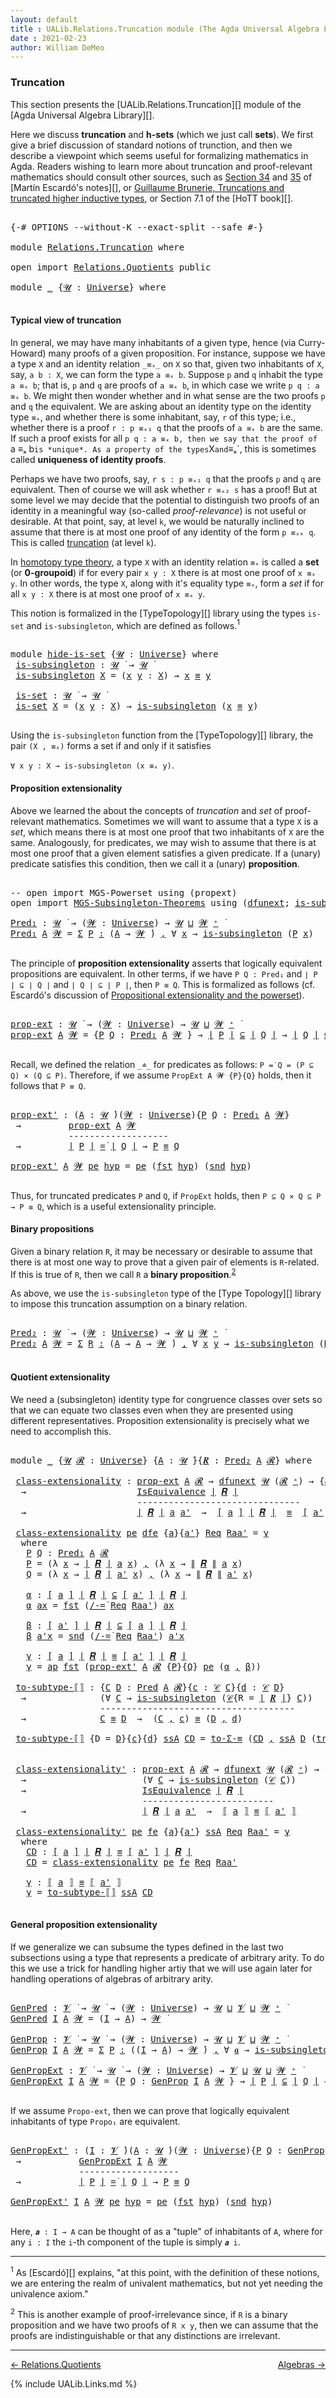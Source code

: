 ```yaml
---
layout: default
title : UALib.Relations.Truncation module (The Agda Universal Algebra Library)
date : 2021-02-23
author: William DeMeo
---
```


### <a id="truncation">Truncation</a>

This section presents the [UALib.Relations.Truncation][] module of the [Agda Universal Algebra Library][].

Here we discuss **truncation** and **h-sets** (which we just call **sets**).  We first give a brief discussion of standard notions of trunction, and then we describe a viewpoint which seems useful for formalizing mathematics in Agda. Readers wishing to learn more about truncation and proof-relevant mathematics should consult other sources, such as [Section 34](https://www.cs.bham.ac.uk/~mhe/HoTT-UF-in-Agda-Lecture-Notes/HoTT-UF-Agda.html#truncation) and [35](https://www.cs.bham.ac.uk/~mhe/HoTT-UF-in-Agda-Lecture-Notes/HoTT-UF-Agda.html#resizing) of [Martín Escardó's notes][], or [Guillaume Brunerie, Truncations and truncated higher inductive types](https://homotopytypetheory.org/2012/09/16/truncations-and-truncated-higher-inductive-types/), or Section 7.1 of the [HoTT book][].

<pre class="Agda">

<a id="1095" class="Symbol">{-#</a> <a id="1099" class="Keyword">OPTIONS</a> <a id="1107" class="Pragma">--without-K</a> <a id="1119" class="Pragma">--exact-split</a> <a id="1133" class="Pragma">--safe</a> <a id="1140" class="Symbol">#-}</a>

<a id="1145" class="Keyword">module</a> <a id="1152" href="Relations.Truncation.html" class="Module">Relations.Truncation</a> <a id="1173" class="Keyword">where</a>

<a id="1180" class="Keyword">open</a> <a id="1185" class="Keyword">import</a> <a id="1192" href="Relations.Quotients.html" class="Module">Relations.Quotients</a> <a id="1212" class="Keyword">public</a>

<a id="1220" class="Keyword">module</a> <a id="1227" href="Relations.Truncation.html#1227" class="Module">_</a> <a id="1229" class="Symbol">{</a><a id="1230" href="Relations.Truncation.html#1230" class="Bound">𝓤</a> <a id="1232" class="Symbol">:</a> <a id="1234" href="Agda.Primitive.html#423" class="Postulate">Universe</a><a id="1242" class="Symbol">}</a> <a id="1244" class="Keyword">where</a>

</pre>

#### <a id="typical-view-of-truncation">Typical view of truncation</a>

In general, we may have many inhabitants of a given type, hence (via Curry-Howard) many proofs of a given proposition. For instance, suppose we have a type `X` and an identity relation `_≡ₓ_` on `X` so that, given two inhabitants of `X`, say, `a b : X`, we can form the type `a ≡ₓ b`. Suppose `p` and `q` inhabit the type `a ≡ₓ b`; that is, `p` and `q` are proofs of `a ≡ₓ b`, in which case we write `p q : a ≡ₓ b`. We might then wonder whether and in what sense are the two proofs `p` and `q` the equivalent. We are asking about an identity type on the identity type `≡ₓ`, and whether there is some inhabitant, say, `r` of this type; i.e., whether there is a proof `r : p ≡ₓ₁ q` that the proofs of `a ≡ₓ b` are the same.  If such a proof exists for all `p q : a ≡ₓ b, then we say that the proof of `a ≡ₓ b` is *unique*. As a property of the types `X` and `≡ₓ`, this is sometimes called **uniqueness of identity proofs**.

Perhaps we have two proofs, say, `r s : p ≡ₓ₁ q` that the proofs `p` and `q` are equivalent. Then of course we will ask whether `r ≡ₓ₂ s` has a proof!  But at some level we may decide that the potential to distinguish two proofs of an identity in a meaningful way (so-called *proof-relevance*) is not useful or desirable.  At that point, say, at level `k`, we would be naturally inclined to assume that there is at most one proof of any identity of the form `p ≡ₓₖ q`.  This is called [truncation](https://www.cs.bham.ac.uk/~mhe/HoTT-UF-in-Agda-Lecture-Notes/HoTT-UF-Agda.html#truncation) (at level `k`).

In [homotopy type theory](https://homotopytypetheory.org), a type `X` with an identity relation `≡ₓ` is called a **set** (or **0-groupoid**) if for every pair `x y : X` there is at most one proof of `x ≡ₓ y`. In other words, the type `X`, along with it's equality type `≡ₓ`, form a *set* if for all `x y : X` there is at most one proof of `x ≡ₓ y`.

This notion is formalized in the [TypeTopology][] library using the types `is-set` and `is-subsingleton`, which are defined as follows.<span class="footnote"><sup>1</sup></span>

<pre class="Agda">

<a id="3407" class="Keyword">module</a> <a id="hide-is-set"></a><a id="3414" href="Relations.Truncation.html#3414" class="Module">hide-is-set</a> <a id="3426" class="Symbol">{</a><a id="3427" href="Relations.Truncation.html#3427" class="Bound">𝓤</a> <a id="3429" class="Symbol">:</a> <a id="3431" href="Agda.Primitive.html#423" class="Postulate">Universe</a><a id="3439" class="Symbol">}</a> <a id="3441" class="Keyword">where</a>
 <a id="hide-is-set.is-subsingleton"></a><a id="3448" href="Relations.Truncation.html#3448" class="Function">is-subsingleton</a> <a id="3464" class="Symbol">:</a> <a id="3466" href="Relations.Truncation.html#3427" class="Bound">𝓤</a> <a id="3468" href="Universes.html#403" class="Function Operator">̇</a> <a id="3470" class="Symbol">→</a> <a id="3472" href="Relations.Truncation.html#3427" class="Bound">𝓤</a> <a id="3474" href="Universes.html#403" class="Function Operator">̇</a>
 <a id="3477" href="Relations.Truncation.html#3448" class="Function">is-subsingleton</a> <a id="3493" href="Relations.Truncation.html#3493" class="Bound">X</a> <a id="3495" class="Symbol">=</a> <a id="3497" class="Symbol">(</a><a id="3498" href="Relations.Truncation.html#3498" class="Bound">x</a> <a id="3500" href="Relations.Truncation.html#3500" class="Bound">y</a> <a id="3502" class="Symbol">:</a> <a id="3504" href="Relations.Truncation.html#3493" class="Bound">X</a><a id="3505" class="Symbol">)</a> <a id="3507" class="Symbol">→</a> <a id="3509" href="Relations.Truncation.html#3498" class="Bound">x</a> <a id="3511" href="Prelude.Inverses.html#620" class="Datatype Operator">≡</a> <a id="3513" href="Relations.Truncation.html#3500" class="Bound">y</a>

 <a id="hide-is-set.is-set"></a><a id="3517" href="Relations.Truncation.html#3517" class="Function">is-set</a> <a id="3524" class="Symbol">:</a> <a id="3526" href="Relations.Truncation.html#3427" class="Bound">𝓤</a> <a id="3528" href="Universes.html#403" class="Function Operator">̇</a> <a id="3530" class="Symbol">→</a> <a id="3532" href="Relations.Truncation.html#3427" class="Bound">𝓤</a> <a id="3534" href="Universes.html#403" class="Function Operator">̇</a>
 <a id="3537" href="Relations.Truncation.html#3517" class="Function">is-set</a> <a id="3544" href="Relations.Truncation.html#3544" class="Bound">X</a> <a id="3546" class="Symbol">=</a> <a id="3548" class="Symbol">(</a><a id="3549" href="Relations.Truncation.html#3549" class="Bound">x</a> <a id="3551" href="Relations.Truncation.html#3551" class="Bound">y</a> <a id="3553" class="Symbol">:</a> <a id="3555" href="Relations.Truncation.html#3544" class="Bound">X</a><a id="3556" class="Symbol">)</a> <a id="3558" class="Symbol">→</a> <a id="3560" href="Relations.Truncation.html#3448" class="Function">is-subsingleton</a> <a id="3576" class="Symbol">(</a><a id="3577" href="Relations.Truncation.html#3549" class="Bound">x</a> <a id="3579" href="Prelude.Inverses.html#620" class="Datatype Operator">≡</a> <a id="3581" href="Relations.Truncation.html#3551" class="Bound">y</a><a id="3582" class="Symbol">)</a>

</pre>

Using the `is-subsingleton` function from the [TypeTopology][] library, the pair `(X , ≡ₓ)` forms a set if and only if it satisfies

`∀ x y : X → is-subsingleton (x ≡ₓ y)`.


#### <a id="proposition-extensionality">Proposition extensionality</a>

Above we learned the about the concepts of *truncation* and *set* of proof-relevant mathematics. Sometimes we will want to assume that a type `X` is a *set*, which means there is at most one proof that two inhabitants of `X` are the same.  Analogously, for predicates, we may wish to assume that there is at most one proof that a given element satisfies a given predicate.  If a (unary) predicate satisfies this condition, then we call it a (unary) **proposition**.

<pre class="Agda">

<a id="4325" class="Comment">-- open import MGS-Powerset using (propext)</a>
<a id="4369" class="Keyword">open</a> <a id="4374" class="Keyword">import</a> <a id="4381" href="MGS-Subsingleton-Theorems.html" class="Module">MGS-Subsingleton-Theorems</a> <a id="4407" class="Keyword">using</a> <a id="4413" class="Symbol">(</a><a id="4414" href="MGS-FunExt-from-Univalence.html#2039" class="Function">dfunext</a><a id="4421" class="Symbol">;</a> <a id="4423" href="MGS-Basic-UF.html#743" class="Function">is-subsingleton</a><a id="4438" class="Symbol">)</a>

<a id="Pred₁"></a><a id="4441" href="Relations.Truncation.html#4441" class="Function">Pred₁</a> <a id="4447" class="Symbol">:</a> <a id="4449" href="Universes.html#260" class="Generalizable">𝓤</a> <a id="4451" href="Universes.html#403" class="Function Operator">̇</a> <a id="4453" class="Symbol">→</a> <a id="4455" class="Symbol">(</a><a id="4456" href="Relations.Truncation.html#4456" class="Bound">𝓦</a> <a id="4458" class="Symbol">:</a> <a id="4460" href="Agda.Primitive.html#423" class="Postulate">Universe</a><a id="4468" class="Symbol">)</a> <a id="4470" class="Symbol">→</a> <a id="4472" href="Universes.html#260" class="Generalizable">𝓤</a> <a id="4474" href="Agda.Primitive.html#636" class="Primitive Operator">⊔</a> <a id="4476" href="Relations.Truncation.html#4456" class="Bound">𝓦</a> <a id="4478" href="Agda.Primitive.html#606" class="Primitive Operator">⁺</a> <a id="4480" href="Universes.html#403" class="Function Operator">̇</a>
<a id="4482" href="Relations.Truncation.html#4441" class="Function">Pred₁</a> <a id="4488" href="Relations.Truncation.html#4488" class="Bound">A</a> <a id="4490" href="Relations.Truncation.html#4490" class="Bound">𝓦</a> <a id="4492" class="Symbol">=</a> <a id="4494" href="MGS-MLTT.html#3074" class="Function">Σ</a> <a id="4496" href="Relations.Truncation.html#4496" class="Bound">P</a> <a id="4498" href="MGS-MLTT.html#3074" class="Function">꞉</a> <a id="4500" class="Symbol">(</a><a id="4501" href="Relations.Truncation.html#4488" class="Bound">A</a> <a id="4503" class="Symbol">→</a> <a id="4505" href="Relations.Truncation.html#4490" class="Bound">𝓦</a> <a id="4507" href="Universes.html#403" class="Function Operator">̇</a><a id="4508" class="Symbol">)</a> <a id="4510" href="MGS-MLTT.html#3074" class="Function">,</a> <a id="4512" class="Symbol">∀</a> <a id="4514" href="Relations.Truncation.html#4514" class="Bound">x</a> <a id="4516" class="Symbol">→</a> <a id="4518" href="MGS-Basic-UF.html#743" class="Function">is-subsingleton</a> <a id="4534" class="Symbol">(</a><a id="4535" href="Relations.Truncation.html#4496" class="Bound">P</a> <a id="4537" href="Relations.Truncation.html#4514" class="Bound">x</a><a id="4538" class="Symbol">)</a>

</pre>

The principle of **proposition extensionality** asserts that logically equivalent propositions are equivalent.  In other terms, if we have `P Q : Pred₁` and `∣ P ∣ ⊆ ∣ Q ∣` and `∣ Q ∣ ⊆ ∣ P ∣`, then `P ≡ Q`.  This is formalized as follows (cf. Escardó's discussion of [Propositional extensionality and the powerset](https://www.cs.bham.ac.uk/~mhe/HoTT-UF-in-Agda-Lecture-Notes/HoTT-UF-Agda.html#250227)).

<pre class="Agda">

<a id="prop-ext"></a><a id="4973" href="Relations.Truncation.html#4973" class="Function">prop-ext</a> <a id="4982" class="Symbol">:</a> <a id="4984" href="Universes.html#260" class="Generalizable">𝓤</a> <a id="4986" href="Universes.html#403" class="Function Operator">̇</a> <a id="4988" class="Symbol">→</a> <a id="4990" class="Symbol">(</a><a id="4991" href="Relations.Truncation.html#4991" class="Bound">𝓦</a> <a id="4993" class="Symbol">:</a> <a id="4995" href="Agda.Primitive.html#423" class="Postulate">Universe</a><a id="5003" class="Symbol">)</a> <a id="5005" class="Symbol">→</a> <a id="5007" href="Universes.html#260" class="Generalizable">𝓤</a> <a id="5009" href="Agda.Primitive.html#636" class="Primitive Operator">⊔</a> <a id="5011" href="Relations.Truncation.html#4991" class="Bound">𝓦</a> <a id="5013" href="Agda.Primitive.html#606" class="Primitive Operator">⁺</a> <a id="5015" href="Universes.html#403" class="Function Operator">̇</a>
<a id="5017" href="Relations.Truncation.html#4973" class="Function">prop-ext</a> <a id="5026" href="Relations.Truncation.html#5026" class="Bound">A</a> <a id="5028" href="Relations.Truncation.html#5028" class="Bound">𝓦</a> <a id="5030" class="Symbol">=</a> <a id="5032" class="Symbol">{</a><a id="5033" href="Relations.Truncation.html#5033" class="Bound">P</a> <a id="5035" href="Relations.Truncation.html#5035" class="Bound">Q</a> <a id="5037" class="Symbol">:</a> <a id="5039" href="Relations.Truncation.html#4441" class="Function">Pred₁</a> <a id="5045" href="Relations.Truncation.html#5026" class="Bound">A</a> <a id="5047" href="Relations.Truncation.html#5028" class="Bound">𝓦</a> <a id="5049" class="Symbol">}</a> <a id="5051" class="Symbol">→</a> <a id="5053" href="Prelude.Preliminaries.html#13569" class="Function Operator">∣</a> <a id="5055" href="Relations.Truncation.html#5033" class="Bound">P</a> <a id="5057" href="Prelude.Preliminaries.html#13569" class="Function Operator">∣</a> <a id="5059" href="Relations.Unary.html#2383" class="Function Operator">⊆</a> <a id="5061" href="Prelude.Preliminaries.html#13569" class="Function Operator">∣</a> <a id="5063" href="Relations.Truncation.html#5035" class="Bound">Q</a> <a id="5065" href="Prelude.Preliminaries.html#13569" class="Function Operator">∣</a> <a id="5067" class="Symbol">→</a> <a id="5069" href="Prelude.Preliminaries.html#13569" class="Function Operator">∣</a> <a id="5071" href="Relations.Truncation.html#5035" class="Bound">Q</a> <a id="5073" href="Prelude.Preliminaries.html#13569" class="Function Operator">∣</a> <a id="5075" href="Relations.Unary.html#2383" class="Function Operator">⊆</a> <a id="5077" href="Prelude.Preliminaries.html#13569" class="Function Operator">∣</a> <a id="5079" href="Relations.Truncation.html#5033" class="Bound">P</a> <a id="5081" href="Prelude.Preliminaries.html#13569" class="Function Operator">∣</a> <a id="5083" class="Symbol">→</a> <a id="5085" href="Relations.Truncation.html#5033" class="Bound">P</a> <a id="5087" href="Prelude.Inverses.html#620" class="Datatype Operator">≡</a> <a id="5089" href="Relations.Truncation.html#5035" class="Bound">Q</a>

</pre>

Recall, we defined the relation `_≐_` for predicates as follows: `P =̇ Q = (P ⊆ Q) × (Q ⊆ P)`.  Therefore, if we assume `PropExt A 𝓦 {P}{Q}` holds, then it follows that `P ≡ Q`.

<pre class="Agda">

<a id="prop-ext&#39;"></a><a id="5297" href="Relations.Truncation.html#5297" class="Function">prop-ext&#39;</a> <a id="5307" class="Symbol">:</a> <a id="5309" class="Symbol">(</a><a id="5310" href="Relations.Truncation.html#5310" class="Bound">A</a> <a id="5312" class="Symbol">:</a> <a id="5314" href="Universes.html#260" class="Generalizable">𝓤</a> <a id="5316" href="Universes.html#403" class="Function Operator">̇</a><a id="5317" class="Symbol">)(</a><a id="5319" href="Relations.Truncation.html#5319" class="Bound">𝓦</a> <a id="5321" class="Symbol">:</a> <a id="5323" href="Agda.Primitive.html#423" class="Postulate">Universe</a><a id="5331" class="Symbol">){</a><a id="5333" href="Relations.Truncation.html#5333" class="Bound">P</a> <a id="5335" href="Relations.Truncation.html#5335" class="Bound">Q</a> <a id="5337" class="Symbol">:</a> <a id="5339" href="Relations.Truncation.html#4441" class="Function">Pred₁</a> <a id="5345" href="Relations.Truncation.html#5310" class="Bound">A</a> <a id="5347" href="Relations.Truncation.html#5319" class="Bound">𝓦</a><a id="5348" class="Symbol">}</a>
 <a id="5351" class="Symbol">→</a>         <a id="5361" href="Relations.Truncation.html#4973" class="Function">prop-ext</a> <a id="5370" href="Relations.Truncation.html#5310" class="Bound">A</a> <a id="5372" href="Relations.Truncation.html#5319" class="Bound">𝓦</a>
           <a id="5385" class="Comment">-------------------</a>
 <a id="5406" class="Symbol">→</a>         <a id="5416" href="Prelude.Preliminaries.html#13569" class="Function Operator">∣</a> <a id="5418" href="Relations.Truncation.html#5333" class="Bound">P</a> <a id="5420" href="Prelude.Preliminaries.html#13569" class="Function Operator">∣</a> <a id="5422" href="Relations.Unary.html#3067" class="Function Operator">=̇</a> <a id="5425" href="Prelude.Preliminaries.html#13569" class="Function Operator">∣</a> <a id="5427" href="Relations.Truncation.html#5335" class="Bound">Q</a> <a id="5429" href="Prelude.Preliminaries.html#13569" class="Function Operator">∣</a> <a id="5431" class="Symbol">→</a> <a id="5433" href="Relations.Truncation.html#5333" class="Bound">P</a> <a id="5435" href="Prelude.Inverses.html#620" class="Datatype Operator">≡</a> <a id="5437" href="Relations.Truncation.html#5335" class="Bound">Q</a>

<a id="5440" href="Relations.Truncation.html#5297" class="Function">prop-ext&#39;</a> <a id="5450" href="Relations.Truncation.html#5450" class="Bound">A</a> <a id="5452" href="Relations.Truncation.html#5452" class="Bound">𝓦</a> <a id="5454" href="Relations.Truncation.html#5454" class="Bound">pe</a> <a id="5457" href="Relations.Truncation.html#5457" class="Bound">hyp</a> <a id="5461" class="Symbol">=</a> <a id="5463" href="Relations.Truncation.html#5454" class="Bound">pe</a> <a id="5466" class="Symbol">(</a><a id="5467" href="Prelude.Preliminaries.html#13573" class="Function">fst</a> <a id="5471" href="Relations.Truncation.html#5457" class="Bound">hyp</a><a id="5474" class="Symbol">)</a> <a id="5476" class="Symbol">(</a><a id="5477" href="Prelude.Preliminaries.html#13651" class="Function">snd</a> <a id="5481" href="Relations.Truncation.html#5457" class="Bound">hyp</a><a id="5484" class="Symbol">)</a> 

</pre>

Thus, for truncated predicates `P` and `Q`, if `PropExt` holds, then `P ⊆ Q × Q ⊆ P → P ≡ Q`, which is a useful extensionality principle.


#### <a id="binary-propositions">Binary propositions</a>

Given a binary relation `R`, it may be necessary or desirable to assume that there is at most one way to prove that a given pair of elements is `R`-related.  If this is true of `R`, then we call `R` a **binary proposition**.<sup>[2](Relations.Truncation.html#fn1)</sup>

As above, we use the `is-subsingleton` type of the [Type Topology][] library to impose this truncation assumption on a binary relation.

<pre class="Agda">

<a id="Pred₂"></a><a id="6120" href="Relations.Truncation.html#6120" class="Function">Pred₂</a> <a id="6126" class="Symbol">:</a> <a id="6128" href="Universes.html#260" class="Generalizable">𝓤</a> <a id="6130" href="Universes.html#403" class="Function Operator">̇</a> <a id="6132" class="Symbol">→</a> <a id="6134" class="Symbol">(</a><a id="6135" href="Relations.Truncation.html#6135" class="Bound">𝓦</a> <a id="6137" class="Symbol">:</a> <a id="6139" href="Agda.Primitive.html#423" class="Postulate">Universe</a><a id="6147" class="Symbol">)</a> <a id="6149" class="Symbol">→</a> <a id="6151" href="Universes.html#260" class="Generalizable">𝓤</a> <a id="6153" href="Agda.Primitive.html#636" class="Primitive Operator">⊔</a> <a id="6155" href="Relations.Truncation.html#6135" class="Bound">𝓦</a> <a id="6157" href="Agda.Primitive.html#606" class="Primitive Operator">⁺</a> <a id="6159" href="Universes.html#403" class="Function Operator">̇</a>
<a id="6161" href="Relations.Truncation.html#6120" class="Function">Pred₂</a> <a id="6167" href="Relations.Truncation.html#6167" class="Bound">A</a> <a id="6169" href="Relations.Truncation.html#6169" class="Bound">𝓦</a> <a id="6171" class="Symbol">=</a> <a id="6173" href="MGS-MLTT.html#3074" class="Function">Σ</a> <a id="6175" href="Relations.Truncation.html#6175" class="Bound">R</a> <a id="6177" href="MGS-MLTT.html#3074" class="Function">꞉</a> <a id="6179" class="Symbol">(</a><a id="6180" href="Relations.Truncation.html#6167" class="Bound">A</a> <a id="6182" class="Symbol">→</a> <a id="6184" href="Relations.Truncation.html#6167" class="Bound">A</a> <a id="6186" class="Symbol">→</a> <a id="6188" href="Relations.Truncation.html#6169" class="Bound">𝓦</a> <a id="6190" href="Universes.html#403" class="Function Operator">̇</a><a id="6191" class="Symbol">)</a> <a id="6193" href="MGS-MLTT.html#3074" class="Function">,</a> <a id="6195" class="Symbol">∀</a> <a id="6197" href="Relations.Truncation.html#6197" class="Bound">x</a> <a id="6199" href="Relations.Truncation.html#6199" class="Bound">y</a> <a id="6201" class="Symbol">→</a> <a id="6203" href="MGS-Basic-UF.html#743" class="Function">is-subsingleton</a> <a id="6219" class="Symbol">(</a><a id="6220" href="Relations.Truncation.html#6175" class="Bound">R</a> <a id="6222" href="Relations.Truncation.html#6197" class="Bound">x</a> <a id="6224" href="Relations.Truncation.html#6199" class="Bound">y</a><a id="6225" class="Symbol">)</a>

</pre>






#### <a id="quotient-extensionality">Quotient extensionality</a>

We need a (subsingleton) identity type for congruence classes over sets so that we can equate two classes even when they are presented using different representatives.  Proposition extensionality is precisely what we need to accomplish this.

<pre class="Agda">

<a id="6568" class="Keyword">module</a> <a id="6575" href="Relations.Truncation.html#6575" class="Module">_</a> <a id="6577" class="Symbol">{</a><a id="6578" href="Relations.Truncation.html#6578" class="Bound">𝓤</a> <a id="6580" href="Relations.Truncation.html#6580" class="Bound">𝓡</a> <a id="6582" class="Symbol">:</a> <a id="6584" href="Agda.Primitive.html#423" class="Postulate">Universe</a><a id="6592" class="Symbol">}</a> <a id="6594" class="Symbol">{</a><a id="6595" href="Relations.Truncation.html#6595" class="Bound">A</a> <a id="6597" class="Symbol">:</a> <a id="6599" href="Relations.Truncation.html#6578" class="Bound">𝓤</a> <a id="6601" href="Universes.html#403" class="Function Operator">̇</a><a id="6602" class="Symbol">}{</a><a id="6604" href="Relations.Truncation.html#6604" class="Bound">𝑹</a> <a id="6606" class="Symbol">:</a> <a id="6608" href="Relations.Truncation.html#6120" class="Function">Pred₂</a> <a id="6614" href="Relations.Truncation.html#6595" class="Bound">A</a> <a id="6616" href="Relations.Truncation.html#6580" class="Bound">𝓡</a><a id="6617" class="Symbol">}</a> <a id="6619" class="Keyword">where</a>

 <a id="6627" href="Relations.Truncation.html#6627" class="Function">class-extensionality</a> <a id="6648" class="Symbol">:</a> <a id="6650" href="Relations.Truncation.html#4973" class="Function">prop-ext</a> <a id="6659" href="Relations.Truncation.html#6595" class="Bound">A</a> <a id="6661" href="Relations.Truncation.html#6580" class="Bound">𝓡</a> <a id="6663" class="Symbol">→</a> <a id="6665" href="MGS-FunExt-from-Univalence.html#2039" class="Function">dfunext</a> <a id="6673" href="Relations.Truncation.html#6578" class="Bound">𝓤</a> <a id="6675" class="Symbol">(</a><a id="6676" href="Relations.Truncation.html#6580" class="Bound">𝓡</a> <a id="6678" href="Agda.Primitive.html#606" class="Primitive Operator">⁺</a><a id="6679" class="Symbol">)</a> <a id="6681" class="Symbol">→</a> <a id="6683" class="Symbol">{</a><a id="6684" href="Relations.Truncation.html#6684" class="Bound">a</a> <a id="6686" href="Relations.Truncation.html#6686" class="Bound">a&#39;</a> <a id="6689" class="Symbol">:</a> <a id="6691" href="Relations.Truncation.html#6595" class="Bound">A</a><a id="6692" class="Symbol">}</a>
  <a id="6696" class="Symbol">→</a>                     <a id="6718" href="Relations.Quotients.html#1978" class="Record">IsEquivalence</a> <a id="6732" href="Prelude.Preliminaries.html#13569" class="Function Operator">∣</a> <a id="6734" href="Relations.Truncation.html#6604" class="Bound">𝑹</a> <a id="6736" href="Prelude.Preliminaries.html#13569" class="Function Operator">∣</a>
                        <a id="6762" class="Comment">-------------------------------</a>
  <a id="6796" class="Symbol">→</a>                     <a id="6818" href="Prelude.Preliminaries.html#13569" class="Function Operator">∣</a> <a id="6820" href="Relations.Truncation.html#6604" class="Bound">𝑹</a> <a id="6822" href="Prelude.Preliminaries.html#13569" class="Function Operator">∣</a> <a id="6824" href="Relations.Truncation.html#6684" class="Bound">a</a> <a id="6826" href="Relations.Truncation.html#6686" class="Bound">a&#39;</a>  <a id="6830" class="Symbol">→</a>  <a id="6833" href="Relations.Quotients.html#3026" class="Function Operator">[</a> <a id="6835" href="Relations.Truncation.html#6684" class="Bound">a</a> <a id="6837" href="Relations.Quotients.html#3026" class="Function Operator">]</a> <a id="6839" href="Prelude.Preliminaries.html#13569" class="Function Operator">∣</a> <a id="6841" href="Relations.Truncation.html#6604" class="Bound">𝑹</a> <a id="6843" href="Prelude.Preliminaries.html#13569" class="Function Operator">∣</a>  <a id="6846" href="Prelude.Inverses.html#620" class="Datatype Operator">≡</a>  <a id="6849" href="Relations.Quotients.html#3026" class="Function Operator">[</a> <a id="6851" href="Relations.Truncation.html#6686" class="Bound">a&#39;</a> <a id="6854" href="Relations.Quotients.html#3026" class="Function Operator">]</a> <a id="6856" href="Prelude.Preliminaries.html#13569" class="Function Operator">∣</a> <a id="6858" href="Relations.Truncation.html#6604" class="Bound">𝑹</a> <a id="6860" href="Prelude.Preliminaries.html#13569" class="Function Operator">∣</a>

 <a id="6864" href="Relations.Truncation.html#6627" class="Function">class-extensionality</a> <a id="6885" href="Relations.Truncation.html#6885" class="Bound">pe</a> <a id="6888" href="Relations.Truncation.html#6888" class="Bound">dfe</a> <a id="6892" class="Symbol">{</a><a id="6893" href="Relations.Truncation.html#6893" class="Bound">a</a><a id="6894" class="Symbol">}{</a><a id="6896" href="Relations.Truncation.html#6896" class="Bound">a&#39;</a><a id="6898" class="Symbol">}</a> <a id="6900" href="Relations.Truncation.html#6900" class="Bound">Req</a> <a id="6904" href="Relations.Truncation.html#6904" class="Bound">Raa&#39;</a> <a id="6909" class="Symbol">=</a> <a id="6911" href="Relations.Truncation.html#7174" class="Function">γ</a>
  <a id="6915" class="Keyword">where</a>
   <a id="6924" href="Relations.Truncation.html#6924" class="Function">P</a> <a id="6926" href="Relations.Truncation.html#6926" class="Function">Q</a> <a id="6928" class="Symbol">:</a> <a id="6930" href="Relations.Truncation.html#4441" class="Function">Pred₁</a> <a id="6936" href="Relations.Truncation.html#6595" class="Bound">A</a> <a id="6938" href="Relations.Truncation.html#6580" class="Bound">𝓡</a>
   <a id="6943" href="Relations.Truncation.html#6924" class="Function">P</a> <a id="6945" class="Symbol">=</a> <a id="6947" class="Symbol">(λ</a> <a id="6950" href="Relations.Truncation.html#6950" class="Bound">x</a> <a id="6952" class="Symbol">→</a> <a id="6954" href="Prelude.Preliminaries.html#13569" class="Function Operator">∣</a> <a id="6956" href="Relations.Truncation.html#6604" class="Bound">𝑹</a> <a id="6958" href="Prelude.Preliminaries.html#13569" class="Function Operator">∣</a> <a id="6960" href="Relations.Truncation.html#6893" class="Bound">a</a> <a id="6962" href="Relations.Truncation.html#6950" class="Bound">x</a><a id="6963" class="Symbol">)</a> <a id="6965" href="Prelude.Equality.html#463" class="InductiveConstructor Operator">,</a> <a id="6967" class="Symbol">(λ</a> <a id="6970" href="Relations.Truncation.html#6970" class="Bound">x</a> <a id="6972" class="Symbol">→</a> <a id="6974" href="Prelude.Preliminaries.html#13647" class="Function Operator">∥</a> <a id="6976" href="Relations.Truncation.html#6604" class="Bound">𝑹</a> <a id="6978" href="Prelude.Preliminaries.html#13647" class="Function Operator">∥</a> <a id="6980" href="Relations.Truncation.html#6893" class="Bound">a</a> <a id="6982" href="Relations.Truncation.html#6970" class="Bound">x</a><a id="6983" class="Symbol">)</a>
   <a id="6988" href="Relations.Truncation.html#6926" class="Function">Q</a> <a id="6990" class="Symbol">=</a> <a id="6992" class="Symbol">(λ</a> <a id="6995" href="Relations.Truncation.html#6995" class="Bound">x</a> <a id="6997" class="Symbol">→</a> <a id="6999" href="Prelude.Preliminaries.html#13569" class="Function Operator">∣</a> <a id="7001" href="Relations.Truncation.html#6604" class="Bound">𝑹</a> <a id="7003" href="Prelude.Preliminaries.html#13569" class="Function Operator">∣</a> <a id="7005" href="Relations.Truncation.html#6896" class="Bound">a&#39;</a> <a id="7008" href="Relations.Truncation.html#6995" class="Bound">x</a><a id="7009" class="Symbol">)</a> <a id="7011" href="Prelude.Equality.html#463" class="InductiveConstructor Operator">,</a> <a id="7013" class="Symbol">(λ</a> <a id="7016" href="Relations.Truncation.html#7016" class="Bound">x</a> <a id="7018" class="Symbol">→</a> <a id="7020" href="Prelude.Preliminaries.html#13647" class="Function Operator">∥</a> <a id="7022" href="Relations.Truncation.html#6604" class="Bound">𝑹</a> <a id="7024" href="Prelude.Preliminaries.html#13647" class="Function Operator">∥</a> <a id="7026" href="Relations.Truncation.html#6896" class="Bound">a&#39;</a> <a id="7029" href="Relations.Truncation.html#7016" class="Bound">x</a><a id="7030" class="Symbol">)</a>

   <a id="7036" href="Relations.Truncation.html#7036" class="Function">α</a> <a id="7038" class="Symbol">:</a> <a id="7040" href="Relations.Quotients.html#3026" class="Function Operator">[</a> <a id="7042" href="Relations.Truncation.html#6893" class="Bound">a</a> <a id="7044" href="Relations.Quotients.html#3026" class="Function Operator">]</a> <a id="7046" href="Prelude.Preliminaries.html#13569" class="Function Operator">∣</a> <a id="7048" href="Relations.Truncation.html#6604" class="Bound">𝑹</a> <a id="7050" href="Prelude.Preliminaries.html#13569" class="Function Operator">∣</a> <a id="7052" href="Relations.Unary.html#2383" class="Function Operator">⊆</a> <a id="7054" href="Relations.Quotients.html#3026" class="Function Operator">[</a> <a id="7056" href="Relations.Truncation.html#6896" class="Bound">a&#39;</a> <a id="7059" href="Relations.Quotients.html#3026" class="Function Operator">]</a> <a id="7061" href="Prelude.Preliminaries.html#13569" class="Function Operator">∣</a> <a id="7063" href="Relations.Truncation.html#6604" class="Bound">𝑹</a> <a id="7065" href="Prelude.Preliminaries.html#13569" class="Function Operator">∣</a>
   <a id="7070" href="Relations.Truncation.html#7036" class="Function">α</a> <a id="7072" href="Relations.Truncation.html#7072" class="Bound">ax</a> <a id="7075" class="Symbol">=</a> <a id="7077" href="Prelude.Preliminaries.html#13573" class="Function">fst</a> <a id="7081" class="Symbol">(</a><a id="7082" href="Relations.Quotients.html#4850" class="Function">/-=̇</a> <a id="7087" href="Relations.Truncation.html#6900" class="Bound">Req</a> <a id="7091" href="Relations.Truncation.html#6904" class="Bound">Raa&#39;</a><a id="7095" class="Symbol">)</a> <a id="7097" href="Relations.Truncation.html#7072" class="Bound">ax</a>

   <a id="7104" href="Relations.Truncation.html#7104" class="Function">β</a> <a id="7106" class="Symbol">:</a> <a id="7108" href="Relations.Quotients.html#3026" class="Function Operator">[</a> <a id="7110" href="Relations.Truncation.html#6896" class="Bound">a&#39;</a> <a id="7113" href="Relations.Quotients.html#3026" class="Function Operator">]</a> <a id="7115" href="Prelude.Preliminaries.html#13569" class="Function Operator">∣</a> <a id="7117" href="Relations.Truncation.html#6604" class="Bound">𝑹</a> <a id="7119" href="Prelude.Preliminaries.html#13569" class="Function Operator">∣</a> <a id="7121" href="Relations.Unary.html#2383" class="Function Operator">⊆</a> <a id="7123" href="Relations.Quotients.html#3026" class="Function Operator">[</a> <a id="7125" href="Relations.Truncation.html#6893" class="Bound">a</a> <a id="7127" href="Relations.Quotients.html#3026" class="Function Operator">]</a> <a id="7129" href="Prelude.Preliminaries.html#13569" class="Function Operator">∣</a> <a id="7131" href="Relations.Truncation.html#6604" class="Bound">𝑹</a> <a id="7133" href="Prelude.Preliminaries.html#13569" class="Function Operator">∣</a>
   <a id="7138" href="Relations.Truncation.html#7104" class="Function">β</a> <a id="7140" href="Relations.Truncation.html#7140" class="Bound">a&#39;x</a> <a id="7144" class="Symbol">=</a> <a id="7146" href="Prelude.Preliminaries.html#13651" class="Function">snd</a> <a id="7150" class="Symbol">(</a><a id="7151" href="Relations.Quotients.html#4850" class="Function">/-=̇</a> <a id="7156" href="Relations.Truncation.html#6900" class="Bound">Req</a> <a id="7160" href="Relations.Truncation.html#6904" class="Bound">Raa&#39;</a><a id="7164" class="Symbol">)</a> <a id="7166" href="Relations.Truncation.html#7140" class="Bound">a&#39;x</a>

   <a id="7174" href="Relations.Truncation.html#7174" class="Function">γ</a> <a id="7176" class="Symbol">:</a> <a id="7178" href="Relations.Quotients.html#3026" class="Function Operator">[</a> <a id="7180" href="Relations.Truncation.html#6893" class="Bound">a</a> <a id="7182" href="Relations.Quotients.html#3026" class="Function Operator">]</a> <a id="7184" href="Prelude.Preliminaries.html#13569" class="Function Operator">∣</a> <a id="7186" href="Relations.Truncation.html#6604" class="Bound">𝑹</a> <a id="7188" href="Prelude.Preliminaries.html#13569" class="Function Operator">∣</a> <a id="7190" href="Prelude.Inverses.html#620" class="Datatype Operator">≡</a> <a id="7192" href="Relations.Quotients.html#3026" class="Function Operator">[</a> <a id="7194" href="Relations.Truncation.html#6896" class="Bound">a&#39;</a> <a id="7197" href="Relations.Quotients.html#3026" class="Function Operator">]</a> <a id="7199" href="Prelude.Preliminaries.html#13569" class="Function Operator">∣</a> <a id="7201" href="Relations.Truncation.html#6604" class="Bound">𝑹</a> <a id="7203" href="Prelude.Preliminaries.html#13569" class="Function Operator">∣</a>
   <a id="7208" href="Relations.Truncation.html#7174" class="Function">γ</a> <a id="7210" class="Symbol">=</a> <a id="7212" href="MGS-MLTT.html#6613" class="Function">ap</a> <a id="7215" href="Prelude.Preliminaries.html#13573" class="Function">fst</a> <a id="7219" class="Symbol">(</a><a id="7220" href="Relations.Truncation.html#5297" class="Function">prop-ext&#39;</a> <a id="7230" href="Relations.Truncation.html#6595" class="Bound">A</a> <a id="7232" href="Relations.Truncation.html#6580" class="Bound">𝓡</a> <a id="7234" class="Symbol">{</a><a id="7235" href="Relations.Truncation.html#6924" class="Function">P</a><a id="7236" class="Symbol">}{</a><a id="7238" href="Relations.Truncation.html#6926" class="Function">Q</a><a id="7239" class="Symbol">}</a> <a id="7241" href="Relations.Truncation.html#6885" class="Bound">pe</a> <a id="7244" class="Symbol">(</a><a id="7245" href="Relations.Truncation.html#7036" class="Function">α</a> <a id="7247" href="Prelude.Equality.html#463" class="InductiveConstructor Operator">,</a> <a id="7249" href="Relations.Truncation.html#7104" class="Function">β</a><a id="7250" class="Symbol">))</a>

 <a id="7255" href="Relations.Truncation.html#7255" class="Function">to-subtype-⟦⟧</a> <a id="7269" class="Symbol">:</a> <a id="7271" class="Symbol">{</a><a id="7272" href="Relations.Truncation.html#7272" class="Bound">C</a> <a id="7274" href="Relations.Truncation.html#7274" class="Bound">D</a> <a id="7276" class="Symbol">:</a> <a id="7278" href="Relations.Unary.html#1062" class="Function">Pred</a> <a id="7283" href="Relations.Truncation.html#6595" class="Bound">A</a> <a id="7285" href="Relations.Truncation.html#6580" class="Bound">𝓡</a><a id="7286" class="Symbol">}{</a><a id="7288" href="Relations.Truncation.html#7288" class="Bound">c</a> <a id="7290" class="Symbol">:</a> <a id="7292" href="Relations.Quotients.html#3255" class="Function">𝒞</a> <a id="7294" href="Relations.Truncation.html#7272" class="Bound">C</a><a id="7295" class="Symbol">}{</a><a id="7297" href="Relations.Truncation.html#7297" class="Bound">d</a> <a id="7299" class="Symbol">:</a> <a id="7301" href="Relations.Quotients.html#3255" class="Function">𝒞</a> <a id="7303" href="Relations.Truncation.html#7274" class="Bound">D</a><a id="7304" class="Symbol">}</a> 
  <a id="7309" class="Symbol">→</a>              <a id="7324" class="Symbol">(∀</a> <a id="7327" href="Relations.Truncation.html#7327" class="Bound">C</a> <a id="7329" class="Symbol">→</a> <a id="7331" href="MGS-Basic-UF.html#743" class="Function">is-subsingleton</a> <a id="7347" class="Symbol">(</a><a id="7348" href="Relations.Quotients.html#3255" class="Function">𝒞</a><a id="7349" class="Symbol">{</a><a id="7350" class="Argument">R</a> <a id="7352" class="Symbol">=</a> <a id="7354" href="Prelude.Preliminaries.html#13569" class="Function Operator">∣</a> <a id="7356" href="Relations.Truncation.html#6604" class="Bound">𝑹</a> <a id="7358" href="Prelude.Preliminaries.html#13569" class="Function Operator">∣</a><a id="7359" class="Symbol">}</a> <a id="7361" href="Relations.Truncation.html#7327" class="Bound">C</a><a id="7362" class="Symbol">))</a>
                 <a id="7382" class="Comment">-------------------------------------</a>
  <a id="7422" class="Symbol">→</a>              <a id="7437" href="Relations.Truncation.html#7272" class="Bound">C</a> <a id="7439" href="Prelude.Inverses.html#620" class="Datatype Operator">≡</a> <a id="7441" href="Relations.Truncation.html#7274" class="Bound">D</a>  <a id="7444" class="Symbol">→</a>  <a id="7447" class="Symbol">(</a><a id="7448" href="Relations.Truncation.html#7272" class="Bound">C</a> <a id="7450" href="Prelude.Equality.html#463" class="InductiveConstructor Operator">,</a> <a id="7452" href="Relations.Truncation.html#7288" class="Bound">c</a><a id="7453" class="Symbol">)</a> <a id="7455" href="Prelude.Inverses.html#620" class="Datatype Operator">≡</a> <a id="7457" class="Symbol">(</a><a id="7458" href="Relations.Truncation.html#7274" class="Bound">D</a> <a id="7460" href="Prelude.Equality.html#463" class="InductiveConstructor Operator">,</a> <a id="7462" href="Relations.Truncation.html#7297" class="Bound">d</a><a id="7463" class="Symbol">)</a>

 <a id="7467" href="Relations.Truncation.html#7255" class="Function">to-subtype-⟦⟧</a> <a id="7481" class="Symbol">{</a><a id="7482" class="Argument">D</a> <a id="7484" class="Symbol">=</a> <a id="7486" href="Relations.Truncation.html#7486" class="Bound">D</a><a id="7487" class="Symbol">}{</a><a id="7489" href="Relations.Truncation.html#7489" class="Bound">c</a><a id="7490" class="Symbol">}{</a><a id="7492" href="Relations.Truncation.html#7492" class="Bound">d</a><a id="7493" class="Symbol">}</a> <a id="7495" href="Relations.Truncation.html#7495" class="Bound">ssA</a> <a id="7499" href="Relations.Truncation.html#7499" class="Bound">CD</a> <a id="7502" class="Symbol">=</a> <a id="7504" href="MGS-Basic-UF.html#7284" class="Function">to-Σ-≡</a> <a id="7511" class="Symbol">(</a><a id="7512" href="Relations.Truncation.html#7499" class="Bound">CD</a> <a id="7515" href="Prelude.Equality.html#463" class="InductiveConstructor Operator">,</a> <a id="7517" href="Relations.Truncation.html#7495" class="Bound">ssA</a> <a id="7521" href="Relations.Truncation.html#7486" class="Bound">D</a> <a id="7523" class="Symbol">(</a><a id="7524" href="MGS-MLTT.html#4946" class="Function">transport</a> <a id="7534" href="Relations.Quotients.html#3255" class="Function">𝒞</a> <a id="7536" href="Relations.Truncation.html#7499" class="Bound">CD</a> <a id="7539" href="Relations.Truncation.html#7489" class="Bound">c</a><a id="7540" class="Symbol">)</a> <a id="7542" href="Relations.Truncation.html#7492" class="Bound">d</a><a id="7543" class="Symbol">)</a>


 <a id="7548" href="Relations.Truncation.html#7548" class="Function">class-extensionality&#39;</a> <a id="7570" class="Symbol">:</a> <a id="7572" href="Relations.Truncation.html#4973" class="Function">prop-ext</a> <a id="7581" href="Relations.Truncation.html#6595" class="Bound">A</a> <a id="7583" href="Relations.Truncation.html#6580" class="Bound">𝓡</a> <a id="7585" class="Symbol">→</a> <a id="7587" href="MGS-FunExt-from-Univalence.html#2039" class="Function">dfunext</a> <a id="7595" href="Relations.Truncation.html#6578" class="Bound">𝓤</a> <a id="7597" class="Symbol">(</a><a id="7598" href="Relations.Truncation.html#6580" class="Bound">𝓡</a> <a id="7600" href="Agda.Primitive.html#606" class="Primitive Operator">⁺</a><a id="7601" class="Symbol">)</a> <a id="7603" class="Symbol">→</a> <a id="7605" class="Symbol">{</a><a id="7606" href="Relations.Truncation.html#7606" class="Bound">a</a> <a id="7608" href="Relations.Truncation.html#7608" class="Bound">a&#39;</a> <a id="7611" class="Symbol">:</a> <a id="7613" href="Relations.Truncation.html#6595" class="Bound">A</a><a id="7614" class="Symbol">}</a>
  <a id="7618" class="Symbol">→</a>                      <a id="7641" class="Symbol">(∀</a> <a id="7644" href="Relations.Truncation.html#7644" class="Bound">C</a> <a id="7646" class="Symbol">→</a> <a id="7648" href="MGS-Basic-UF.html#743" class="Function">is-subsingleton</a> <a id="7664" class="Symbol">(</a><a id="7665" href="Relations.Quotients.html#3255" class="Function">𝒞</a> <a id="7667" href="Relations.Truncation.html#7644" class="Bound">C</a><a id="7668" class="Symbol">))</a>
  <a id="7673" class="Symbol">→</a>                      <a id="7696" href="Relations.Quotients.html#1978" class="Record">IsEquivalence</a> <a id="7710" href="Prelude.Preliminaries.html#13569" class="Function Operator">∣</a> <a id="7712" href="Relations.Truncation.html#6604" class="Bound">𝑹</a> <a id="7714" href="Prelude.Preliminaries.html#13569" class="Function Operator">∣</a>
                         <a id="7741" class="Comment">-------------------------</a>
  <a id="7769" class="Symbol">→</a>                      <a id="7792" href="Prelude.Preliminaries.html#13569" class="Function Operator">∣</a> <a id="7794" href="Relations.Truncation.html#6604" class="Bound">𝑹</a> <a id="7796" href="Prelude.Preliminaries.html#13569" class="Function Operator">∣</a> <a id="7798" href="Relations.Truncation.html#7606" class="Bound">a</a> <a id="7800" href="Relations.Truncation.html#7608" class="Bound">a&#39;</a>  <a id="7804" class="Symbol">→</a>  <a id="7807" href="Relations.Quotients.html#3927" class="Function Operator">⟦</a> <a id="7809" href="Relations.Truncation.html#7606" class="Bound">a</a> <a id="7811" href="Relations.Quotients.html#3927" class="Function Operator">⟧</a> <a id="7813" href="Prelude.Inverses.html#620" class="Datatype Operator">≡</a> <a id="7815" href="Relations.Quotients.html#3927" class="Function Operator">⟦</a> <a id="7817" href="Relations.Truncation.html#7608" class="Bound">a&#39;</a> <a id="7820" href="Relations.Quotients.html#3927" class="Function Operator">⟧</a>

 <a id="7824" href="Relations.Truncation.html#7548" class="Function">class-extensionality&#39;</a> <a id="7846" href="Relations.Truncation.html#7846" class="Bound">pe</a> <a id="7849" href="Relations.Truncation.html#7849" class="Bound">fe</a> <a id="7852" class="Symbol">{</a><a id="7853" href="Relations.Truncation.html#7853" class="Bound">a</a><a id="7854" class="Symbol">}{</a><a id="7856" href="Relations.Truncation.html#7856" class="Bound">a&#39;</a><a id="7858" class="Symbol">}</a> <a id="7860" href="Relations.Truncation.html#7860" class="Bound">ssA</a> <a id="7864" href="Relations.Truncation.html#7864" class="Bound">Req</a> <a id="7868" href="Relations.Truncation.html#7868" class="Bound">Raa&#39;</a> <a id="7873" class="Symbol">=</a> <a id="7875" href="Relations.Truncation.html#7968" class="Function">γ</a>
  <a id="7879" class="Keyword">where</a>
   <a id="7888" href="Relations.Truncation.html#7888" class="Function">CD</a> <a id="7891" class="Symbol">:</a> <a id="7893" href="Relations.Quotients.html#3026" class="Function Operator">[</a> <a id="7895" href="Relations.Truncation.html#7853" class="Bound">a</a> <a id="7897" href="Relations.Quotients.html#3026" class="Function Operator">]</a> <a id="7899" href="Prelude.Preliminaries.html#13569" class="Function Operator">∣</a> <a id="7901" href="Relations.Truncation.html#6604" class="Bound">𝑹</a> <a id="7903" href="Prelude.Preliminaries.html#13569" class="Function Operator">∣</a> <a id="7905" href="Prelude.Inverses.html#620" class="Datatype Operator">≡</a> <a id="7907" href="Relations.Quotients.html#3026" class="Function Operator">[</a> <a id="7909" href="Relations.Truncation.html#7856" class="Bound">a&#39;</a> <a id="7912" href="Relations.Quotients.html#3026" class="Function Operator">]</a> <a id="7914" href="Prelude.Preliminaries.html#13569" class="Function Operator">∣</a> <a id="7916" href="Relations.Truncation.html#6604" class="Bound">𝑹</a> <a id="7918" href="Prelude.Preliminaries.html#13569" class="Function Operator">∣</a>
   <a id="7923" href="Relations.Truncation.html#7888" class="Function">CD</a> <a id="7926" class="Symbol">=</a> <a id="7928" href="Relations.Truncation.html#6627" class="Function">class-extensionality</a> <a id="7949" href="Relations.Truncation.html#7846" class="Bound">pe</a> <a id="7952" href="Relations.Truncation.html#7849" class="Bound">fe</a> <a id="7955" href="Relations.Truncation.html#7864" class="Bound">Req</a> <a id="7959" href="Relations.Truncation.html#7868" class="Bound">Raa&#39;</a>

   <a id="7968" href="Relations.Truncation.html#7968" class="Function">γ</a> <a id="7970" class="Symbol">:</a> <a id="7972" href="Relations.Quotients.html#3927" class="Function Operator">⟦</a> <a id="7974" href="Relations.Truncation.html#7853" class="Bound">a</a> <a id="7976" href="Relations.Quotients.html#3927" class="Function Operator">⟧</a> <a id="7978" href="Prelude.Inverses.html#620" class="Datatype Operator">≡</a> <a id="7980" href="Relations.Quotients.html#3927" class="Function Operator">⟦</a> <a id="7982" href="Relations.Truncation.html#7856" class="Bound">a&#39;</a> <a id="7985" href="Relations.Quotients.html#3927" class="Function Operator">⟧</a>
   <a id="7990" href="Relations.Truncation.html#7968" class="Function">γ</a> <a id="7992" class="Symbol">=</a> <a id="7994" href="Relations.Truncation.html#7255" class="Function">to-subtype-⟦⟧</a> <a id="8008" href="Relations.Truncation.html#7860" class="Bound">ssA</a> <a id="8012" href="Relations.Truncation.html#7888" class="Function">CD</a>

</pre>



#### <a id="general-proposition-extensionality">General proposition extensionality</a>


If we generalize we can subsume the types defined in the last two subsections using a type that represents a predicate of arbitrary arity. To do this we use a trick for handling higher artiy that we will use again later for handling operations of algebras of arbitrary arity.

<pre class="Agda">

<a id="GenPred"></a><a id="8410" href="Relations.Truncation.html#8410" class="Function">GenPred</a> <a id="8418" class="Symbol">:</a> <a id="8420" href="Universes.html#262" class="Generalizable">𝓥</a> <a id="8422" href="Universes.html#403" class="Function Operator">̇</a> <a id="8424" class="Symbol">→</a> <a id="8426" href="Universes.html#260" class="Generalizable">𝓤</a> <a id="8428" href="Universes.html#403" class="Function Operator">̇</a> <a id="8430" class="Symbol">→</a> <a id="8432" class="Symbol">(</a><a id="8433" href="Relations.Truncation.html#8433" class="Bound">𝓦</a> <a id="8435" class="Symbol">:</a> <a id="8437" href="Agda.Primitive.html#423" class="Postulate">Universe</a><a id="8445" class="Symbol">)</a> <a id="8447" class="Symbol">→</a> <a id="8449" href="Universes.html#260" class="Generalizable">𝓤</a> <a id="8451" href="Agda.Primitive.html#636" class="Primitive Operator">⊔</a> <a id="8453" href="Universes.html#262" class="Generalizable">𝓥</a> <a id="8455" href="Agda.Primitive.html#636" class="Primitive Operator">⊔</a> <a id="8457" href="Relations.Truncation.html#8433" class="Bound">𝓦</a> <a id="8459" href="Agda.Primitive.html#606" class="Primitive Operator">⁺</a> <a id="8461" href="Universes.html#403" class="Function Operator">̇</a>
<a id="8463" href="Relations.Truncation.html#8410" class="Function">GenPred</a> <a id="8471" href="Relations.Truncation.html#8471" class="Bound">I</a> <a id="8473" href="Relations.Truncation.html#8473" class="Bound">A</a> <a id="8475" href="Relations.Truncation.html#8475" class="Bound">𝓦</a> <a id="8477" class="Symbol">=</a> <a id="8479" class="Symbol">(</a><a id="8480" href="Relations.Truncation.html#8471" class="Bound">I</a> <a id="8482" class="Symbol">→</a> <a id="8484" href="Relations.Truncation.html#8473" class="Bound">A</a><a id="8485" class="Symbol">)</a> <a id="8487" class="Symbol">→</a> <a id="8489" href="Relations.Truncation.html#8475" class="Bound">𝓦</a> <a id="8491" href="Universes.html#403" class="Function Operator">̇</a>

<a id="GenProp"></a><a id="8494" href="Relations.Truncation.html#8494" class="Function">GenProp</a> <a id="8502" class="Symbol">:</a> <a id="8504" href="Universes.html#262" class="Generalizable">𝓥</a> <a id="8506" href="Universes.html#403" class="Function Operator">̇</a> <a id="8508" class="Symbol">→</a> <a id="8510" href="Universes.html#260" class="Generalizable">𝓤</a> <a id="8512" href="Universes.html#403" class="Function Operator">̇</a> <a id="8514" class="Symbol">→</a> <a id="8516" class="Symbol">(</a><a id="8517" href="Relations.Truncation.html#8517" class="Bound">𝓦</a> <a id="8519" class="Symbol">:</a> <a id="8521" href="Agda.Primitive.html#423" class="Postulate">Universe</a><a id="8529" class="Symbol">)</a> <a id="8531" class="Symbol">→</a> <a id="8533" href="Universes.html#260" class="Generalizable">𝓤</a> <a id="8535" href="Agda.Primitive.html#636" class="Primitive Operator">⊔</a> <a id="8537" href="Universes.html#262" class="Generalizable">𝓥</a> <a id="8539" href="Agda.Primitive.html#636" class="Primitive Operator">⊔</a> <a id="8541" href="Relations.Truncation.html#8517" class="Bound">𝓦</a> <a id="8543" href="Agda.Primitive.html#606" class="Primitive Operator">⁺</a> <a id="8545" href="Universes.html#403" class="Function Operator">̇</a>
<a id="8547" href="Relations.Truncation.html#8494" class="Function">GenProp</a> <a id="8555" href="Relations.Truncation.html#8555" class="Bound">I</a> <a id="8557" href="Relations.Truncation.html#8557" class="Bound">A</a> <a id="8559" href="Relations.Truncation.html#8559" class="Bound">𝓦</a> <a id="8561" class="Symbol">=</a> <a id="8563" href="MGS-MLTT.html#3074" class="Function">Σ</a> <a id="8565" href="Relations.Truncation.html#8565" class="Bound">P</a> <a id="8567" href="MGS-MLTT.html#3074" class="Function">꞉</a> <a id="8569" class="Symbol">((</a><a id="8571" href="Relations.Truncation.html#8555" class="Bound">I</a> <a id="8573" class="Symbol">→</a> <a id="8575" href="Relations.Truncation.html#8557" class="Bound">A</a><a id="8576" class="Symbol">)</a> <a id="8578" class="Symbol">→</a> <a id="8580" href="Relations.Truncation.html#8559" class="Bound">𝓦</a> <a id="8582" href="Universes.html#403" class="Function Operator">̇</a><a id="8583" class="Symbol">)</a> <a id="8585" href="MGS-MLTT.html#3074" class="Function">,</a> <a id="8587" class="Symbol">∀</a> <a id="8589" href="Relations.Truncation.html#8589" class="Bound">𝒂</a> <a id="8591" class="Symbol">→</a> <a id="8593" href="MGS-Basic-UF.html#743" class="Function">is-subsingleton</a> <a id="8609" class="Symbol">(</a><a id="8610" href="Relations.Truncation.html#8565" class="Bound">P</a> <a id="8612" href="Relations.Truncation.html#8589" class="Bound">𝒂</a><a id="8613" class="Symbol">)</a>

<a id="GenPropExt"></a><a id="8616" href="Relations.Truncation.html#8616" class="Function">GenPropExt</a> <a id="8627" class="Symbol">:</a> <a id="8629" href="Universes.html#262" class="Generalizable">𝓥</a> <a id="8631" href="Universes.html#403" class="Function Operator">̇</a> <a id="8633" class="Symbol">→</a> <a id="8635" href="Universes.html#260" class="Generalizable">𝓤</a> <a id="8637" href="Universes.html#403" class="Function Operator">̇</a> <a id="8639" class="Symbol">→</a> <a id="8641" class="Symbol">(</a><a id="8642" href="Relations.Truncation.html#8642" class="Bound">𝓦</a> <a id="8644" class="Symbol">:</a> <a id="8646" href="Agda.Primitive.html#423" class="Postulate">Universe</a><a id="8654" class="Symbol">)</a> <a id="8656" class="Symbol">→</a> <a id="8658" href="Universes.html#262" class="Generalizable">𝓥</a> <a id="8660" href="Agda.Primitive.html#636" class="Primitive Operator">⊔</a> <a id="8662" href="Universes.html#260" class="Generalizable">𝓤</a> <a id="8664" href="Agda.Primitive.html#636" class="Primitive Operator">⊔</a> <a id="8666" href="Relations.Truncation.html#8642" class="Bound">𝓦</a> <a id="8668" href="Agda.Primitive.html#606" class="Primitive Operator">⁺</a> <a id="8670" href="Universes.html#403" class="Function Operator">̇</a>
<a id="8672" href="Relations.Truncation.html#8616" class="Function">GenPropExt</a> <a id="8683" href="Relations.Truncation.html#8683" class="Bound">I</a> <a id="8685" href="Relations.Truncation.html#8685" class="Bound">A</a> <a id="8687" href="Relations.Truncation.html#8687" class="Bound">𝓦</a> <a id="8689" class="Symbol">=</a> <a id="8691" class="Symbol">{</a><a id="8692" href="Relations.Truncation.html#8692" class="Bound">P</a> <a id="8694" href="Relations.Truncation.html#8694" class="Bound">Q</a> <a id="8696" class="Symbol">:</a> <a id="8698" href="Relations.Truncation.html#8494" class="Function">GenProp</a> <a id="8706" href="Relations.Truncation.html#8683" class="Bound">I</a> <a id="8708" href="Relations.Truncation.html#8685" class="Bound">A</a> <a id="8710" href="Relations.Truncation.html#8687" class="Bound">𝓦</a> <a id="8712" class="Symbol">}</a> <a id="8714" class="Symbol">→</a> <a id="8716" href="Prelude.Preliminaries.html#13569" class="Function Operator">∣</a> <a id="8718" href="Relations.Truncation.html#8692" class="Bound">P</a> <a id="8720" href="Prelude.Preliminaries.html#13569" class="Function Operator">∣</a> <a id="8722" href="Relations.Unary.html#2383" class="Function Operator">⊆</a> <a id="8724" href="Prelude.Preliminaries.html#13569" class="Function Operator">∣</a> <a id="8726" href="Relations.Truncation.html#8694" class="Bound">Q</a> <a id="8728" href="Prelude.Preliminaries.html#13569" class="Function Operator">∣</a> <a id="8730" class="Symbol">→</a> <a id="8732" href="Prelude.Preliminaries.html#13569" class="Function Operator">∣</a> <a id="8734" href="Relations.Truncation.html#8694" class="Bound">Q</a> <a id="8736" href="Prelude.Preliminaries.html#13569" class="Function Operator">∣</a> <a id="8738" href="Relations.Unary.html#2383" class="Function Operator">⊆</a> <a id="8740" href="Prelude.Preliminaries.html#13569" class="Function Operator">∣</a> <a id="8742" href="Relations.Truncation.html#8692" class="Bound">P</a> <a id="8744" href="Prelude.Preliminaries.html#13569" class="Function Operator">∣</a> <a id="8746" class="Symbol">→</a> <a id="8748" href="Relations.Truncation.html#8692" class="Bound">P</a> <a id="8750" href="Prelude.Inverses.html#620" class="Datatype Operator">≡</a> <a id="8752" href="Relations.Truncation.html#8694" class="Bound">Q</a>

</pre>
If we assume `Propo-ext`, then we can prove that logically equivalent inhabitants of type `Propo₁` are equivalent.

<pre class="Agda">

<a id="GenPropExt&#39;"></a><a id="8896" href="Relations.Truncation.html#8896" class="Function">GenPropExt&#39;</a> <a id="8908" class="Symbol">:</a> <a id="8910" class="Symbol">(</a><a id="8911" href="Relations.Truncation.html#8911" class="Bound">I</a> <a id="8913" class="Symbol">:</a> <a id="8915" href="Universes.html#262" class="Generalizable">𝓥</a> <a id="8917" href="Universes.html#403" class="Function Operator">̇</a><a id="8918" class="Symbol">)(</a><a id="8920" href="Relations.Truncation.html#8920" class="Bound">A</a> <a id="8922" class="Symbol">:</a> <a id="8924" href="Universes.html#260" class="Generalizable">𝓤</a> <a id="8926" href="Universes.html#403" class="Function Operator">̇</a><a id="8927" class="Symbol">)(</a><a id="8929" href="Relations.Truncation.html#8929" class="Bound">𝓦</a> <a id="8931" class="Symbol">:</a> <a id="8933" href="Agda.Primitive.html#423" class="Postulate">Universe</a><a id="8941" class="Symbol">){</a><a id="8943" href="Relations.Truncation.html#8943" class="Bound">P</a> <a id="8945" href="Relations.Truncation.html#8945" class="Bound">Q</a> <a id="8947" class="Symbol">:</a> <a id="8949" href="Relations.Truncation.html#8494" class="Function">GenProp</a> <a id="8957" href="Relations.Truncation.html#8911" class="Bound">I</a> <a id="8959" href="Relations.Truncation.html#8920" class="Bound">A</a> <a id="8961" href="Relations.Truncation.html#8929" class="Bound">𝓦</a><a id="8962" class="Symbol">}</a>
 <a id="8965" class="Symbol">→</a>           <a id="8977" href="Relations.Truncation.html#8616" class="Function">GenPropExt</a> <a id="8988" href="Relations.Truncation.html#8911" class="Bound">I</a> <a id="8990" href="Relations.Truncation.html#8920" class="Bound">A</a> <a id="8992" href="Relations.Truncation.html#8929" class="Bound">𝓦</a>
             <a id="9007" class="Comment">-------------------</a>
 <a id="9028" class="Symbol">→</a>           <a id="9040" href="Prelude.Preliminaries.html#13569" class="Function Operator">∣</a> <a id="9042" href="Relations.Truncation.html#8943" class="Bound">P</a> <a id="9044" href="Prelude.Preliminaries.html#13569" class="Function Operator">∣</a> <a id="9046" href="Relations.Unary.html#3067" class="Function Operator">=̇</a> <a id="9049" href="Prelude.Preliminaries.html#13569" class="Function Operator">∣</a> <a id="9051" href="Relations.Truncation.html#8945" class="Bound">Q</a> <a id="9053" href="Prelude.Preliminaries.html#13569" class="Function Operator">∣</a> <a id="9055" class="Symbol">→</a> <a id="9057" href="Relations.Truncation.html#8943" class="Bound">P</a> <a id="9059" href="Prelude.Inverses.html#620" class="Datatype Operator">≡</a> <a id="9061" href="Relations.Truncation.html#8945" class="Bound">Q</a>

<a id="9064" href="Relations.Truncation.html#8896" class="Function">GenPropExt&#39;</a> <a id="9076" href="Relations.Truncation.html#9076" class="Bound">I</a> <a id="9078" href="Relations.Truncation.html#9078" class="Bound">A</a> <a id="9080" href="Relations.Truncation.html#9080" class="Bound">𝓦</a> <a id="9082" href="Relations.Truncation.html#9082" class="Bound">pe</a> <a id="9085" href="Relations.Truncation.html#9085" class="Bound">hyp</a> <a id="9089" class="Symbol">=</a> <a id="9091" href="Relations.Truncation.html#9082" class="Bound">pe</a> <a id="9094" class="Symbol">(</a><a id="9095" href="Prelude.Preliminaries.html#13573" class="Function">fst</a> <a id="9099" href="Relations.Truncation.html#9085" class="Bound">hyp</a><a id="9102" class="Symbol">)</a> <a id="9104" class="Symbol">(</a><a id="9105" href="Prelude.Preliminaries.html#13651" class="Function">snd</a> <a id="9109" href="Relations.Truncation.html#9085" class="Bound">hyp</a><a id="9112" class="Symbol">)</a> 

</pre>

Here, `𝒂 : I → A` can be thought of as a "tuple" of inhabitants of `A`, where for any `i : I` the `i`-th component of the tuple is simply `𝒂 i`.


-----------------------------------

<span class="footnote"><sup>1</sup> As [Escardó][] explains, "at this point, with the definition of these notions, we are entering the realm of univalent mathematics, but not yet needing the univalence axiom."</span>


<span class="footnote"><sup>2</sup> This is another example of proof-irrelevance since, if `R` is a binary proposition and we have two proofs of `R x y`, then we can assume that the proofs are indistinguishable or that any distinctions are irrelevant.</span>


----------------------------------------

[← Relations.Quotients](Relations.Quotients.html)
<span style="float:right;">[Algebras →](Algebras.html)</span>


{% include UALib.Links.md %}

